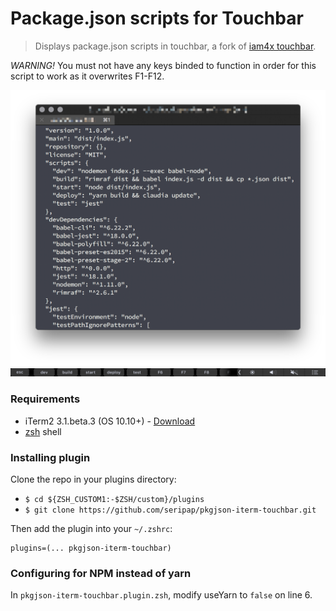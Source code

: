 # Package.json scripts for Touchbar

> Displays package.json scripts in touchbar, a fork of [iam4x touchbar](https://github.com/iam4x/zsh-iterm-touchbar).

*WARNING!* You must not have any keys binded to function in order for this script to work as it overwrites F1-F12.

![preview1](./ss.png)
![preview2](./ss2.png)

### Requirements

* iTerm2 3.1.beta.3 (OS 10.10+) - [Download](https://www.iterm2.com/downloads.html)
* [zsh](http://www.zsh.org/) shell

### Installing plugin

Clone the repo in your plugins directory:

* `$ cd ${ZSH_CUSTOM1:-$ZSH/custom}/plugins`
* `$ git clone https://github.com/seripap/pkgjson-iterm-touchbar.git`

Then add the plugin into your `~/.zshrc`:

```
plugins=(... pkgjson-iterm-touchbar)
```

### Configuring for NPM instead of yarn

In `pkgjson-iterm-touchbar.plugin.zsh`, modify useYarn to `false` on line 6.
